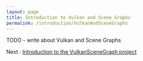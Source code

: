 ```yaml
---
layout: page
title: Introduction to Vulkan and Scene Graphs
permalink: /introduction/VulkanAndSceneGraphs
---
```


TODO - write about Vulkan and Scene Graphs


Next : [Introduction to the VulkanSceneGraph project](introduction/VulkanSceneGraphProject.md)
